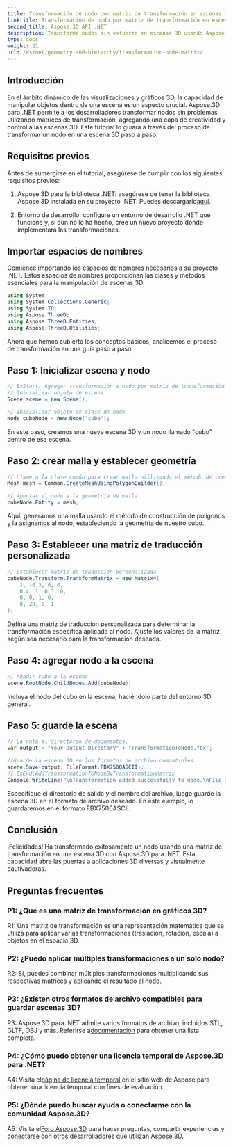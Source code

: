 ```yaml
---
title: Transformación de nodo por matriz de transformación en escenas 3D
linktitle: Transformación de nodo por matriz de transformación en escenas 3D
second_title: Aspose.3D API .NET
description: Transforme nodos sin esfuerzo en escenas 3D usando Aspose.3D para .NET. Aprenda las transformaciones de nodos paso a paso con un tutorial.
type: docs
weight: 21
url: /es/net/geometry-and-hierarchy/transformation-node-matrix/
---
```

## Introducción

En el ámbito dinámico de las visualizaciones y gráficos 3D, la capacidad de manipular objetos dentro de una escena es un aspecto crucial. Aspose.3D para .NET permite a los desarrolladores transformar nodos sin problemas utilizando matrices de transformación, agregando una capa de creatividad y control a las escenas 3D. Este tutorial lo guiará a través del proceso de transformar un nodo en una escena 3D paso a paso.

## Requisitos previos

Antes de sumergirse en el tutorial, asegúrese de cumplir con los siguientes requisitos previos:

1.  Aspose.3D para la biblioteca .NET: asegúrese de tener la biblioteca Aspose.3D instalada en su proyecto .NET. Puedes descargarlo[aquí](https://releases.aspose.com/3d/net/).

2. Entorno de desarrollo: configure un entorno de desarrollo .NET que funcione y, si aún no lo ha hecho, cree un nuevo proyecto donde implementará las transformaciones.

## Importar espacios de nombres

Comience importando los espacios de nombres necesarios a su proyecto .NET. Estos espacios de nombres proporcionan las clases y métodos esenciales para la manipulación de escenas 3D.

```csharp
using System;
using System.Collections.Generic;
using System.IO;
using Aspose.ThreeD;
using Aspose.ThreeD.Entities;
using Aspose.ThreeD.Utilities;
```

Ahora que hemos cubierto los conceptos básicos, analicemos el proceso de transformación en una guía paso a paso.

## Paso 1: Inicializar escena y nodo

```csharp
// ExStart: Agregar transformación a nodo por matriz de transformación
// Inicializar objeto de escena
Scene scene = new Scene();

// Inicializar objeto de clase de nodo
Node cubeNode = new Node("cube");
```

En este paso, creamos una nueva escena 3D y un nodo llamado "cubo" dentro de esa escena.

## Paso 2: crear malla y establecer geometría

```csharp
// Llame a la clase común para crear malla utilizando el método de creación de polígonos para establecer una instancia de malla
Mesh mesh = Common.CreateMeshUsingPolygonBuilder(); 

// Apuntar el nodo a la geometría de malla
cubeNode.Entity = mesh;
```

Aquí, generamos una malla usando el método de construcción de polígonos y la asignamos al nodo, estableciendo la geometría de nuestro cubo.

## Paso 3: Establecer una matriz de traducción personalizada

```csharp
// Establecer matriz de traducción personalizada
cubeNode.Transform.TransformMatrix = new Matrix4(
    1, -0.3, 0, 0,
    0.4, 1, 0.3, 0,
    0, 0, 1, 0,
    0, 20, 0, 1
);        
```

Defina una matriz de traducción personalizada para determinar la transformación específica aplicada al nodo. Ajuste los valores de la matriz según sea necesario para la transformación deseada.

## Paso 4: agregar nodo a la escena

```csharp
// Añadir cubo a la escena.
scene.RootNode.ChildNodes.Add(cubeNode);            
```

Incluya el nodo del cubo en la escena, haciéndolo parte del entorno 3D general.

## Paso 5: guarde la escena

```csharp
// La ruta al directorio de documentos.
var output = "Your Output Directory" + "TransformationToNode.fbx";

//Guarde la escena 3D en los formatos de archivo compatibles
scene.Save(output, FileFormat.FBX7500ASCII);
// ExEnd:AddTransformationToNodeByTransformationMatrix
Console.WriteLine("\nTransformation added successfully to node.\nFile saved at " + output);
```

Especifique el directorio de salida y el nombre del archivo, luego guarde la escena 3D en el formato de archivo deseado. En este ejemplo, lo guardaremos en el formato FBX7500ASCII.

## Conclusión

¡Felicidades! Ha transformado exitosamente un nodo usando una matriz de transformación en una escena 3D con Aspose.3D para .NET. Esta capacidad abre las puertas a aplicaciones 3D diversas y visualmente cautivadoras.

## Preguntas frecuentes

### P1: ¿Qué es una matriz de transformación en gráficos 3D?

R1: Una matriz de transformación es una representación matemática que se utiliza para aplicar varias transformaciones (traslación, rotación, escala) a objetos en el espacio 3D.

### P2: ¿Puedo aplicar múltiples transformaciones a un solo nodo?

R2: Sí, puedes combinar múltiples transformaciones multiplicando sus respectivas matrices y aplicando el resultado al nodo.

### P3: ¿Existen otros formatos de archivo compatibles para guardar escenas 3D?

 R3: Aspose.3D para .NET admite varios formatos de archivo, incluidos STL, GLTF, OBJ y más. Referirse a[documentación](https://reference.aspose.com/3d/net/) para obtener una lista completa.

### P4: ¿Cómo puedo obtener una licencia temporal de Aspose.3D para .NET?

 A4: Visita el[página de licencia temporal](https://purchase.aspose.com/temporary-license/) en el sitio web de Aspose para obtener una licencia temporal con fines de evaluación.

### P5: ¿Dónde puedo buscar ayuda o conectarme con la comunidad Aspose.3D?

A5: Visita el[Foro Aspose.3D](https://forum.aspose.com/c/3d/18) para hacer preguntas, compartir experiencias y conectarse con otros desarrolladores que utilizan Aspose.3D.